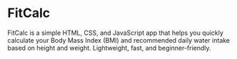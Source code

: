 # FitCalc
FitCalc is a simple HTML, CSS, and JavaScript app that helps you quickly calculate your Body Mass Index (BMI) and recommended daily water intake based on height and weight. Lightweight, fast, and beginner-friendly.
